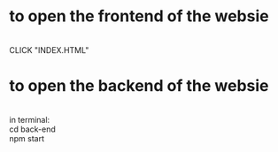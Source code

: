 <h1><strong>to open the frontend of the websie</strong></h1>
<br> CLICK "INDEX.HTML"
<br> <h1><strong>to open the backend of the websie</strong></h1>
<br> in terminal:
<br> cd back-end
<br> npm start
